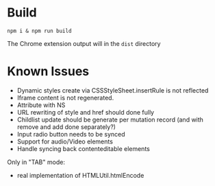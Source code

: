 Build
=====
  `npm i & npm run build`

The Chrome extension output will in the `dist` directory


Known Issues
============

- Dynamic styles create via CSSStyleSheet.insertRule is not reflected
- Iframe content is not regenerated.
- Attribute with NS
- URL rewriting of style and href should done fully
- Childlist update should be generate per mutation record (and with remove and add done separately?)
- Input radio button needs to be synced
- Support for audio/Video elements
- Handle syncing back contenteditable elements

Only in "TAB" mode: 
- real implementation of HTMLUtil.htmlEncode

